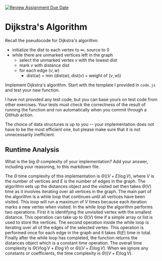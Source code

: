 [![Review Assignment Due Date](https://classroom.github.com/assets/deadline-readme-button-24ddc0f5d75046c5622901739e7c5dd533143b0c8e959d652212380cedb1ea36.svg)](https://classroom.github.com/a/2Wy-Iis-)
# Dijkstra's Algorithm

Recall the pseudocode for Dijkstra's algorithm:
- initialize the dist to each vertex to $\infty$, source to 0
- while there are unmarked vertices left in the graph
    - select the unmarked vertex $v$ with the lowest dist
    - mark $v$ with distance dist
    - for each edge $(v,w)$
        - dist($w$) = min $\left(\textrm{dist}(w), \textrm{dist}(v) + \textrm{weight of }(v, w)\right)$

Implement Dijkstra's algorithm. Start with the template I provided in `code.js`
and test your new function.

I have not provided any test code, but you can base yours on test code from
other exercises. Your tests must check the correctness of the result of running
the function and run automatically when you commit through a GitHub action.

The choice of data structures is up to you -- your implementation does not have
to be the most efficient one, but please make sure that it is not unnecessarily
inefficient.

## Runtime Analysis

What is the big $\Theta$ complexity of your implementation? Add your
answer, including your reasoning, to this markdown file.


The $\Theta$ time complexity of this implementation is $\Theta((V + E) \log V)$, where $V$ is the number of vertices and $E$ is the number of edges in the graph.
The algorithm sets up the distances object and the visited set then takes $\Theta(V)$ time as it involves iterating over all vertices in the graph.
The main part of the algorithm is a while loop that continues until all vertices have been visited. This loop will run a maximum of $V$ times because each iteration marks a new vertex when visited.
In the while loop the algorithm performs two operations. First it is identifying the unvisited vertex with the smallest distance. This operation can take up to $\Theta(V)$ time if a simple array or list is used to store the vertices. 
The second operation inside the while loop is iterating over all of the edges of the selected vertex. This operation is performed once for each edge in the graph and it takes $\Theta(E)$ time in total.
Finally after the while loop has completed, the function returns the distances object which is a constant time operation.
The overall time complexity is $\Theta(V \log V + E \log V)$ or $\Theta((V + E) \log V)$. When we ignore any constants or coefficients, the time complexity is $\Theta((V + E) \log V)$.
